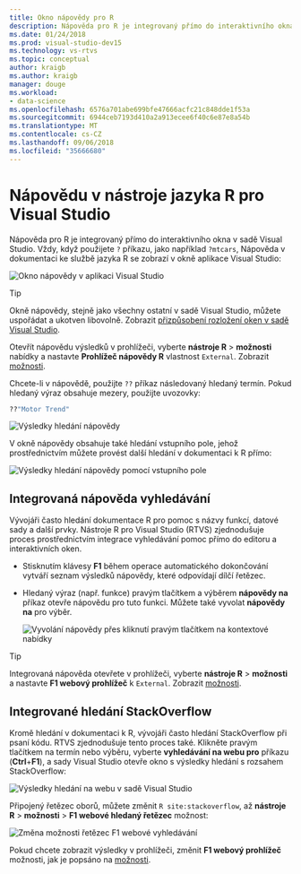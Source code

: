 ```yaml
---
title: Okno nápovědy pro R
description: Nápověda pro R je integrovaný přímo do interaktivního okna v sadě Visual Studio prostřednictvím? příkaz.
ms.date: 01/24/2018
ms.prod: visual-studio-dev15
ms.technology: vs-rtvs
ms.topic: conceptual
author: kraigb
ms.author: kraigb
manager: douge
ms.workload:
- data-science
ms.openlocfilehash: 6576a701abe699bfe47666acfc21c848dde1f53a
ms.sourcegitcommit: 6944ceb7193d410a2a913ecee6f40c6e87e8a54b
ms.translationtype: MT
ms.contentlocale: cs-CZ
ms.lasthandoff: 09/06/2018
ms.locfileid: "35666680"
---
```

# <a name="help-in-r-tools-for-visual-studio"></a>Nápovědu v nástroje jazyka R pro Visual Studio

Nápověda pro R je integrovaný přímo do interaktivního okna v sadě Visual Studio. Vždy, když použijete `?` příkazu, jako například `?mtcars`, Nápověda v dokumentaci ke službě jazyka R se zobrazí v okně aplikace Visual Studio:

![Okno nápovědy v aplikaci Visual Studio](media/help-window.png)

> [!Tip]
> Okně nápovědy, stejně jako všechny ostatní v sadě Visual Studio, můžete uspořádat a ukotven libovolně. Zobrazit [přizpůsobení rozložení oken v sadě Visual Studio](../ide/customizing-window-layouts-in-visual-studio.md).
>
> Otevřít nápovědu výsledků v prohlížeči, vyberte **nástroje R** > **možnosti** nabídky a nastavte **Prohlížeč nápovědy R** vlastnost `External`. Zobrazit [možnosti](options-for-r-tools-in-visual-studio.md).

Chcete-li v nápovědě, použijte `??` příkaz následovaný hledaný termín. Pokud hledaný výraz obsahuje mezery, použijte uvozovky:

```R
??"Motor Trend"
```

![Výsledky hledání nápovědy](media/help-search1.png)

V okně nápovědy obsahuje také hledání vstupního pole, jehož prostřednictvím můžete provést další hledání v dokumentaci k R přímo:

![Výsledky hledání nápovědy pomocí vstupního pole](media/help-search2.png)

## <a name="integrated-help-lookup"></a>Integrovaná nápověda vyhledávání

Vývojáři často hledání dokumentace R pro pomoc s názvy funkcí, datové sady a další prvky. Nástroje R pro Visual Studio (RTVS) zjednodušuje proces prostřednictvím integrace vyhledávání pomoc přímo do editoru a interaktivních oken.

- Stisknutím klávesy **F1** během operace automatického dokončování vytváří seznam výsledků nápovědy, které odpovídají dílčí řetězec.
- Hledaný výraz (např. funkce) pravým tlačítkem a výběrem **nápovědy na** příkaz otevře nápovědu pro tuto funkci. Můžete také vyvolat **nápovědy na** pro výběr.

    ![Vyvolání nápovědy přes kliknutí pravým tlačítkem na kontextové nabídky](media/help-right-click.png)

> [!Tip]
> Integrovaná nápověda otevřete v prohlížeči, vyberte **nástroje R** > **možnosti** a nastavte **F1 webový prohlížeč** k `External`. Zobrazit [možnosti](options-for-r-tools-in-visual-studio.md).

## <a name="integrated-stackoverflow-search"></a>Integrované hledání StackOverflow

Kromě hledání v dokumentaci k R, vývojáři často hledání StackOverflow při psaní kódu. RTVS zjednodušuje tento proces také. Klikněte pravým tlačítkem na termín nebo výběru, vyberte **vyhledávání na webu pro** příkazu (**Ctrl**+**F1**), a sady Visual Studio otevře okno s výsledky hledání s rozsahem StackOverflow:

![Výsledky hledání na webu v sadě Visual Studio](media/help-web-search-results.png)

Připojený řetězec oborů, můžete změnit `R site:stackoverflow`, až **nástroje R** > **možnosti** > **F1 webové hledaný řetězec** možnost:

![Změna možnosti řetězec F1 webové vyhledávání](media/options-dialog.png)

Pokud chcete zobrazit výsledky v prohlížeči, změnit **F1 webový prohlížeč** možnosti, jak je popsáno na [možnosti](options-for-r-tools-in-visual-studio.md).
